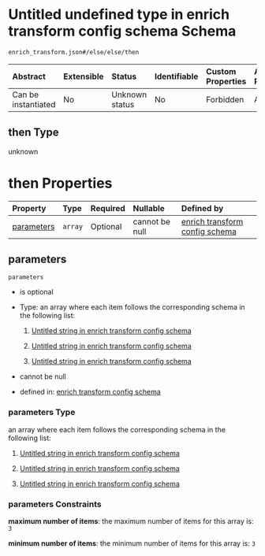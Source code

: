 # Untitled undefined type in enrich transform config schema Schema

```txt
enrich_transform.json#/else/else/then
```



| Abstract            | Extensible | Status         | Identifiable | Custom Properties | Additional Properties | Access Restrictions | Defined In                                                                      |
| :------------------ | :--------- | :------------- | :----------- | :---------------- | :-------------------- | :------------------ | :------------------------------------------------------------------------------ |
| Can be instantiated | No         | Unknown status | No           | Forbidden         | Allowed               | none                | [enrich\_transform.json\*](../out/enrich_transform.json "open original schema") |

## then Type

unknown

# then Properties

| Property                  | Type    | Required | Nullable       | Defined by                                                                                                                                                             |
| :------------------------ | :------ | :------- | :------------- | :--------------------------------------------------------------------------------------------------------------------------------------------------------------------- |
| [parameters](#parameters) | `array` | Optional | cannot be null | [enrich transform config schema](enrich_transform-else-else-then-properties-list-of-enrich-parameter.md "enrich_transform.json#/else/else/then/properties/parameters") |

## parameters



`parameters`

* is optional

* Type: an array where each item follows the corresponding schema in the following list:

  1. [Untitled string in enrich transform config schema](enrich_transform-else-else-then-properties-list-of-enrich-parameter-items-0.md "check type definition")

  2. [Untitled string in enrich transform config schema](enrich_transform-else-else-then-properties-list-of-enrich-parameter-items-1.md "check type definition")

  3. [Untitled string in enrich transform config schema](enrich_transform-else-else-then-properties-list-of-enrich-parameter-items-2.md "check type definition")

* cannot be null

* defined in: [enrich transform config schema](enrich_transform-else-else-then-properties-list-of-enrich-parameter.md "enrich_transform.json#/else/else/then/properties/parameters")

### parameters Type

an array where each item follows the corresponding schema in the following list:

1. [Untitled string in enrich transform config schema](enrich_transform-else-else-then-properties-list-of-enrich-parameter-items-0.md "check type definition")

2. [Untitled string in enrich transform config schema](enrich_transform-else-else-then-properties-list-of-enrich-parameter-items-1.md "check type definition")

3. [Untitled string in enrich transform config schema](enrich_transform-else-else-then-properties-list-of-enrich-parameter-items-2.md "check type definition")

### parameters Constraints

**maximum number of items**: the maximum number of items for this array is: `3`

**minimum number of items**: the minimum number of items for this array is: `3`
